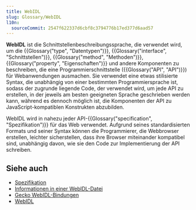 ```yaml
---
title: WebIDL
slug: Glossary/WebIDL
l10n:
  sourceCommit: 2547f622337d6cbf8c3794776b17ed377d6aad57
---
```


**WebIDL** ist die Schnittstellenbeschreibungssprache, die verwendet wird, um die {{Glossary("type", "Datentypen")}}, {{Glossary("interface", "Schnittstellen")}}, {{Glossary("method", "Methoden")}}, {{Glossary("property", "Eigenschaften")}} und andere Komponenten zu beschreiben, die eine Programmierschnittstelle ({{Glossary("API", "API")}}) für Webanwendungen ausmachen. Sie verwendet eine etwas stilisierte Syntax, die unabhängig von einer bestimmten Programmiersprache ist, sodass der zugrunde liegende Code, der verwendet wird, um jede API zu erstellen, in der jeweils am besten geeigneten Sprache geschrieben werden kann, während es dennoch möglich ist, die Komponenten der API zu JavaScript-kompatiblen Konstrukten abzubilden.

WebIDL wird in nahezu jeder API-{{Glossary("specification", "Spezifikation")}} für das Web verwendet. Aufgrund seines standardisierten Formats und seiner Syntax können die Programmierer, die Webbrowser erstellen, leichter sicherstellen, dass ihre Browser miteinander kompatibel sind, unabhängig davon, wie sie den Code zur Implementierung der API schreiben.

## Siehe auch

- [Spezifikation](https://webidl.spec.whatwg.org/)
- [Informationen in einer WebIDL-Datei](/de/docs/MDN/Writing_guidelines/Howto/Write_an_api_reference/Information_contained_in_a_WebIDL_file)
- [Gecko WebIDL-Bindungen](https://firefox-source-docs.mozilla.org/dom/webIdlBindings/index.html)
- [WebIDL](https://en.wikipedia.org/wiki/WebIDL)
